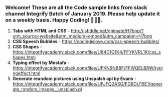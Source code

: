 ### Welcome! These are all the Code sample links from slack channel Integrify Batch of January 2019. Please help update it on a weekly basis. Happy Coding! 🙊😀😍.

1. **Tabs with HTML and CSS** - http://jsfiddle.net/qnimate/H7bnp/?utm_source=website&utm_medium=embed&utm_campaign=H7bnp
2. **CSS Speech Bubbles** - https://codingislove.com/css-speech-bubbles/
3. **CSS Shapes** - https://integrifyacademy.slack.com/files/U84D1G1K4/FFYKVRL1K/css_shapes.html
4. **Typing effect by Mostafa** - https://integrifyacademy.slack.com/files/UFKN9NB8F/FFWQELB8W/typingeffect.html
5. **Generate reandom pictures using Unspalsh api by Evans** - https://integrifyacademy.slack.com/files/UFJFQ2ASG/FG8DU15E1/generate_random_images__unsplash.pl
